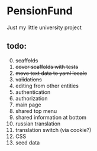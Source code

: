PensionFund
===========

Just my little university project

## todo:
  0. <del>scaffolds</del>
  1. <del>cover scaffolds with tests</del>
  2. <del>move text data to yaml locale</del>
  3. <del>validations</del>
  4. editing from other entities
  5. authentication
  6. authorization
  7. main page
  8. shared top menu
  9. shared information at bottom
  10. russian translation
  11. translation switch (via cookie?)
  12. CSS
  13. seed data
